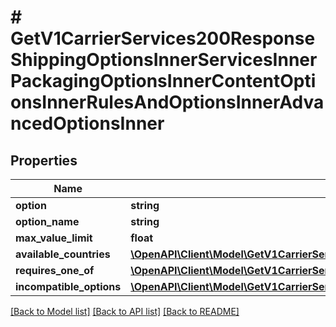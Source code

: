 # # GetV1CarrierServices200ResponseShippingOptionsInnerServicesInnerPackagingOptionsInnerContentOptionsInnerRulesAndOptionsInnerAdvancedOptionsInner

## Properties

Name | Type | Description | Notes
------------ | ------------- | ------------- | -------------
**option** | **string** |  | [optional]
**option_name** | **string** |  | [optional]
**max_value_limit** | **float** |  | [optional]
**available_countries** | [**\OpenAPI\Client\Model\GetV1CarrierServices200ResponseShippingOptionsInnerServicesInnerPackagingOptionsInnerContentOptionsInnerRulesAndOptionsInnerDeliveryConfirmationOptionsInnerAvailableCountriesInner[]**](GetV1CarrierServices200ResponseShippingOptionsInnerServicesInnerPackagingOptionsInnerContentOptionsInnerRulesAndOptionsInnerDeliveryConfirmationOptionsInnerAvailableCountriesInner.md) |  | [optional]
**requires_one_of** | [**\OpenAPI\Client\Model\GetV1CarrierServices200ResponseShippingOptionsInnerServicesInnerPackagingOptionsInnerContentOptionsInnerRulesAndOptionsInnerAdvancedOptionsInnerRequiresOneOfInner[]**](GetV1CarrierServices200ResponseShippingOptionsInnerServicesInnerPackagingOptionsInnerContentOptionsInnerRulesAndOptionsInnerAdvancedOptionsInnerRequiresOneOfInner.md) |  | [optional]
**incompatible_options** | [**\OpenAPI\Client\Model\GetV1CarrierServices200ResponseShippingOptionsInnerServicesInnerPackagingOptionsInnerContentOptionsInnerRulesAndOptionsInnerAdvancedOptionsInnerIncompatibleOptions**](GetV1CarrierServices200ResponseShippingOptionsInnerServicesInnerPackagingOptionsInnerContentOptionsInnerRulesAndOptionsInnerAdvancedOptionsInnerIncompatibleOptions.md) |  | [optional]

[[Back to Model list]](../../README.md#models) [[Back to API list]](../../README.md#endpoints) [[Back to README]](../../README.md)
